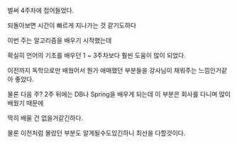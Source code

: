 벌써 4주차에 접어들었다.

되돌아보면 시간이 빠르게 지나가는 것 같기도하다

이번 주는 알고리즘을 배우기 시작했는데

확실히 언어의 기초를 배우던 1 ~ 3주차보다 훨씬 도움이 많이 되었다.

이전까지 독학으로만 배웠어서 뭔가 애매했던 부분들을 강사님이 채워주는 느낌인거같아 좋았다.

물론 다음 주? 2주 뒤에는 DB나 Spring을 배우게 되는데 이 부분은 회사를 다니며 많이 배웠기 때문에

딱히 배울 건 없을거같긴하다.

물론 이전처럼 몰랐던 부분도 알게될수도있긴하니 최선을 다할것이다.